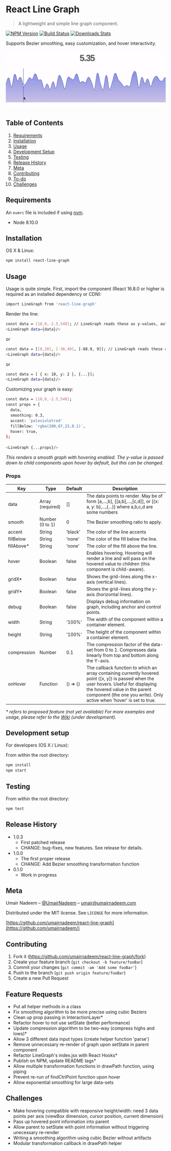 # React Line Graph
> A lightweight and simple line graph component.

[![NPM Version][npm-image]][npm-url]
[![Build Status][travis-image]][travis-url]
[![Downloads Stats][npm-downloads]][npm-url]

Supports Bezier smoothing, easy customization, and hover interactivity.

![Example demo](demo/demo2.gif)

## Table of Contents

1. [Requirements](#requirements)
2. [Installation](#installation)
3. [Usage](#Usage)
4. [Development Setup](#Development-setup)
5. [Testing](#Testing)
6. [Release History](#release-history)
7. [Meta](#meta)
8. [Contributing](#contributing)
9. [To-do](#todo)
10. [Challenges](#challenges)

## Requirements

An `nvmrc` file is included if using [nvm](https://github.com/creationix/nvm).

- Node 8.10.0

## Installation
OS X & Linux:
```sh
npm install react-line-graph
```
## Usage

Usage is quite simple. First, import the component (React 16.8.0 or higher is required as an installed dependency or CDN):
```sh
import LineGraph from 'react-line-graph'
```

Render the line:

```sh
const data = [10,0,-2.5,540]; // LineGraph reads these as y-values, automatically spaces them out evenly
<LineGraph data={data}/>
```
or 
```sh
const data = [[0,20], [-30,40], [-88.9, 9]]; // LineGraph reads these as x,y pairs
<LineGraph data={data}/>
```
or 
```sh
const data = [ { x: 10, y: 2 }, {...}];
<LineGraph data={data}/>
```

Customizing your graph is easy:
```sh
const data = [10,0,-2.5,540];
const props = {
  data,
  smoothing: 0.3,
  accent: 'palevioletred'
  fillBelow: 'rgba(200,67,23,0.1)',
  hover: true,
};

<LineGraph {...props}/>
```
_This renders a smooth graph with hovering enabled. The y-value is passed down to child components upon hover by default, but this can be changed._

### Props ###
| Key       | Type             | Default          | Description                                                                                                                        |
|-----------|------------------|------------------|------------------------------------------------------------------------------------------------------------------------------------|
| data      | Array (required) | []               | The data points to render. May be of form [a,...,b], [[a,b],...,[c,d]], or [{x: a, y: b},...,{...}] where a,b,c,d are some numbers |
| smooth    | Number (0 to 1)  | 0                | The Bezier smoothing ratio to apply.                                                                                               |
| accent      | String           | 'black' | The color of the line accents                                                                                         |
| fillBelow | String           | 'none'           | The color of the fill below the line.                                                                                              |
| fillAbove* | String           | 'none'           | The color of the fill above the line.                                                                                              |
| hover     | Boolean          | false            | Enables hovering. Hovering will render a line and will pass on the hovered value to children (this component is child-aware).      |
| gridX*    | Boolean          | false            | Shows the grid-lines along the x-axis (vertical lines).                                                                            |
| gridY*    | Boolean          | false            | Shows the grid-lines along the y-axis (horizontal lines).                                                                          |
| debug     | Boolean          | false            | Displays debug information on graph, including anchor and control points.                                                          |
| width     | String           | '100%'           | The width of the component within a container element.                                                                             |
| height    | String           | '100%'           | The height of the component within a container element.                                                                            |
| compression| Number           | 0.1           | The compression factor of the data-set from 0 to 1. Compresses data linearly from top and bottom along the Y-axis.                            |
| onHover| Function           | () => {}           | The callback function to which an array containing currently hovered point ([x, y]) is passed when the user hovers. Useful for displaying the hovered value in the parent component (the one you write). Only active when 'hover' is set to true.          |

_* refers to proposed feature (not yet available)_
_For more examples and usage, please refer to the [Wiki][wiki] (under development)._

## Development setup
For developers (OS X / Linux):

From within the root directory: 
```sh
npm install
npm start
```
## Testing
From within the root directory: 
```sh
npm test
```

## Release History
* 1.0.3
    * First patched release
    * CHANGE: bug-fixes, new features. See release for details.
* 1.0.0
    * The first proper release
    * CHANGE: Add Bezier smoothing transformation function
* 0.1.0
    * Work in progress

## Meta

Umair Nadeem – [@UmairNadeem](https://github.com/umairnadeem) – umair@umairnadeem.com

Distributed under the MIT license. See ``LICENSE`` for more information.

[https://github.com/umairnadeem/react-line-graph](https://github.com/umairnadeem/)

## Contributing

1. Fork it (<https://github.com/umairnadeem/react-line-graph/fork>)
2. Create your feature branch (`git checkout -b feature/fooBar`)
3. Commit your changes (`git commit -am 'Add some fooBar'`)
4. Push to the branch (`git push origin feature/fooBar`)
5. Create a new Pull Request

<!-- Markdown link & img dfn's -->
[npm-image]: https://img.shields.io/npm/v/datadog-metrics.svg?style=flat-square
[npm-url]: https://npmjs.org/package/datadog-metrics
[npm-downloads]: https://img.shields.io/npm/dm/datadog-metrics.svg?style=flat-square
[travis-image]: https://img.shields.io/travis/dbader/node-datadog-metrics/master.svg?style=flat-square
[travis-url]: https://travis-ci.org/dbader/node-datadog-metrics
[wiki]: https://github.com/umairnadeem/react-line-graph/wiki

## Feature Requests
- Put all helper methods in a class
- Fix smoothing algorithm to be more precise using cubic Beziers
- Clean up prop passing in InteractionLayer*
- Refactor hover to not use setState (better performance)
- Update compression algorithm to be two-way (compress highs and lows)*
- Allow 3 different data input types (create helper function 'parse')
- Remove unnecessary re-render of graph upon setState in parent component
- Refactor LineGraph's index.jsx with React Hooks*
- Publish on NPM, update README tags*
- Allow multiple transformation functions in drawPath function, using piping
- Prevent re-run of findCtrlPoint function upon hover
- Allow exponential smoothing for large data-sets

## Challenges
- Make hovering compatible with responsive height/width: need 3 data points per axis (viewBox dimension, cursor position, current dimension)
- Pass up hovered point information into parent
- Allow parent to setState with point information without triggering unecessary re-render
- Writing a smoothing algorithm using cubic Bezier without artifacts
- Modular transformation callback in drawPath helper